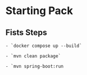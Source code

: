 # **Starting Pack**
  ## Fists Steps
    - `docker compose up --build`

    - `mvn clean package`

    - `mvn spring-boot:run

